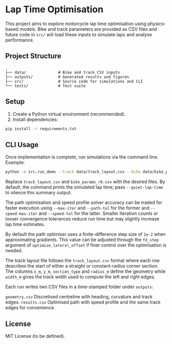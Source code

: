 # Lap Time Optimisation

This project aims to explore motorcycle lap time optimisation using physics-based models. Bike and track parameters are provided as CSV files and future code in `src/` will load these inputs to simulate laps and analyse performance.

## Project Structure

```
.
├── data/              # Bike and track CSV inputs
├── outputs/           # Generated results and figures
├── src/               # Source code for simulations and CLI
└── tests/             # Test suite
```

## Setup

1. Create a Python virtual environment (recommended).
2. Install dependencies:

```bash
pip install -r requirements.txt
```

## CLI Usage

Once implementation is complete, run simulations via the command line. Example:

```bash
python -m src.run_demo --track data/track_layout.csv --bike data/bike_params_r6.csv
```

Replace `track_layout.csv` and `bike_params_r6.csv` with the desired files. By
default, the command prints the simulated lap time; pass `--quiet-lap-time` to
silence this summary output.

The path optimisation and speed profile solver accuracy can be traded for
faster execution using `--max-iter` and `--path-tol` for the former and
`--speed-max-iter` and `--speed-tol` for the latter. Smaller iteration counts or
looser convergence tolerances reduce run time but may slightly increase lap
time estimates.

By default the path optimiser uses a finite-difference step size of `1e-2` when
approximating gradients. This value can be adjusted through the `fd_step`
argument of `optimise_lateral_offset` if finer control over the optimisation is
needed.

The track layout file follows the ``track_layout.csv`` format where each row
describes the start of either a straight or constant-radius corner section. The
columns ``x_m``, ``y_m``, ``section_type`` and ``radius_m`` define the geometry
while ``width_m`` gives the track width used to compute the left and right
edges.

Each run writes two CSV files in a time-stamped folder under ``outputs``:

``geometry.csv``
    Discretised centreline with heading, curvature and track edges.
``results.csv``
    Optimised path with speed profile and the same track edges for
    convenience.

## License

MIT License (to be defined).
